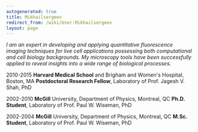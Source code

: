 ```yaml
---
autogenerated: true
title: Mikhailsergeev
redirect_from: /wiki/User:Mikhailsergeev
layout: page
---
```


*I am an expert in developing and applying quantitative fluorescence
imaging techniques for live cell applications possessing both
computational and cell biology backgrounds. My microscopy tools have
been successfully applied to reveal insights into a wide range of
biological processes.*

2010-2015 **Harvard Medical School** and Brigham and Women's Hospital,
Boston, MA **Postdoctoral Research Fellow**, Laboratory of Prof. Jagesh
V. Shah, PhD

2002-2010 **McGill** University, Department of Physics, Montreal, QC
**Ph.D. Student**, Laboratory of Prof. Paul W. Wiseman, PhD

2002-2004 **McGill** University, Department of Physics, Montreal, QC
**M.Sc. Student**, Laboratory of Prof. Paul W. Wiseman, PhD
